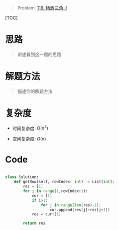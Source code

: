 > Problem: [119. 杨辉三角 II](https://leetcode.cn/problems/pascals-triangle-ii/description/)

[TOC]

# 思路

> 讲述看到这一题的思路

# 解题方法

> 描述你的解题方法

# 复杂度

- 时间复杂度: $O(n^2)$

- 空间复杂度: $O(n)$

# Code

```Python []

class Solution:
    def getRow(self, rowIndex: int) -> List[int]:
        res = [1]
        for i in range(1,rowIndex+1):
            cur = [1]
            if i>1:
                for j in range(len(res)-1):
                    cur.append(res[j]+res[j+1])
            res = cur+[1]

        return res

```
